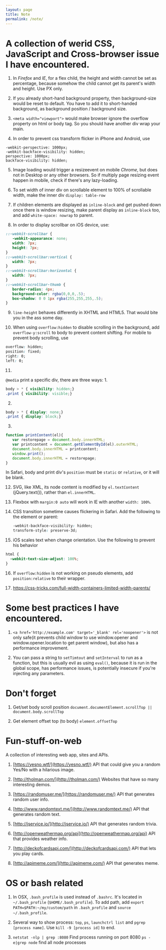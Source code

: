 ```yaml
---
layout: page
title: Note
permalink: /note/
---
```


# A collection of werid CSS, JavaScript and Cross-browser issue I have encountered.

1. In *Firefox* and *IE*, for a flex child, the height and width cannot be set 
as percentage, because somehow the child cannot get its parent's width and  height. Use PX only.
 
2. If you already short-hand background property, then background-size would
be reset to default. You have to add it to short-handed background, as
background position / background size.
 
3. `<meta width="viewport">` would make browser ignore the overflow property 
on html or body tag. So you should have another div wrap your main.

4. In order to prevent css transform flicker in iPhone and Android, use
  ```
  -webkit-perspective: 1000px;
  -webkit-backface-visibility: hidden;
  perspective: 1000px;
  backface-visibility: hidden;
  ```
5. Image loading would trigger a resizeevent on mobile *Chrome*, but does not in Desktop or any other browsers. So if multiply page resizing event happen in mobile, check if there's any lazy-loading.

6. To set width of inner div on scrollable element to 100% of scrollable width,
make the inner div `display: table-row`

7. If children elements are displayed as `inline-block` and get pushed down once there is window resizing, make parent display as `inline-block` too, and add `white-space: nowrap` to parent.

8. In order to display scrollbar on iOS device, use: 
  ```css
  ::-webkit-scrollbar {
     -webkit-appearance: none;
     width: 7px;
     height: 7px;
  }
  ::-webkit-scrollbar:vertical {
     width: 7px;
  }
  ::-webkit-scrollbar:horizontal {
     width: 7px;
  }
  ::-webkit-scrollbar-thumb {
     border-radius: 4px;
     background-color: rgba(0,0,0,.5);
     box-shadow: 0 0 1px rgba(255,255,255,.5);
  }
  ```
9. `line-height` behaves differently in XHTML and HTML5. That would bite you in the ass some day.

10. When using `overflow:hidden` to disable scrolling in the background, add `overflow-y:scroll` to body to prevent content shifting. For mobile to prevent body scrolling, use 
 ```css
 overflow: hidden;
 position: fixed;
 right: 0;
 left: 0;
 ```
11. 
`@media` print a specific div, there are three ways: 
 1. 
 ```css
 body > * { visibility: hidden;}
 .print { visibility: visible;}
 ```
 2.
 ```css
 body > * { display: none;}
 .print { display: block;}
 ```
 3.
 ```javascript
 function printContent(el){
    var restorepage = document.body.innerHTML;
    var printcontent = document.getElementById(el).outerHTML;
    document.body.innerHTML = printcontent;
    window.print();
    document.body.innerHTML = restorepage;
}
```
In Safari, body and print div's `position` must be `static` or `relative`, or it will be blank.

12. SVG, like XML, its node content is modified by `el.textContent` (jQuery.text()), rather than `el.innerHTML`.

13. Flexbox with `margin:0 auto` will work in IE with another `width: 100%`.

14. CSS transition sometime causes flickering in Safari. Add the following to the element or parent:
    ```css
    -webkit-backface-visibility: hidden;
    transform-style: preserve-3d;
    ```
15. iOS scales text when change orientation. Use the following to prevent his behavior

 ```css
 html {
   -webkit-text-size-adjust: 100%;
 }
 ```
 16. If `overflow:hidden` is not working on pseudo elements, add `position:relative` to their wrapper.
 
 17. https://css-tricks.com/full-width-containers-limited-width-parents/


# Some best practices I have encountered.

1. `<a href='http://example.com' target='_blank' rel='noopener'>` is not only safe(it prevents child window to use window.opener and window.opener.location to get parent window), but also has a performance improvement.

2. You can pass a string to `setTimtout` and `setInterval` to run as a function, but this is usually evil as using `eval()`, because it is run in the global scope, has performance issues, is potentially insecure if you're injecting any parameters.


# Don't forget

1. Get/set body scroll position
    `document.documentElement.scrollTop || document.body.scrollTop`

2. Get element offset top (to body)
    `element.offsetTop`




# Fun-stuff-on-web
A collection of interesting web app, sites and APIs.

1. [https://yesno.wtf/](https://yesno.wtf/)
API that could give you a random Yes/No with a hilarious image.

2. [http://tholman.com/](http://tholman.com/)
Websites that have so many interesting demos. 

3. [https://randomuser.me/](https://randomuser.me/)
API that generates random user info.

4. [http://www.randomtext.me/](http://www.randomtext.me/)
API that generates random text.

5. [http://jservice.io/](http://jservice.io/)
API that generates random trivia.

6. [http://openweathermap.org/api](http://openweathermap.org/api)
API that provides weather info.

7. [http://deckofcardsapi.com/](http://deckofcardsapi.com/)
API that lets you play cards.

8. [http://apimeme.com/](http://apimeme.com/)
API that generates meme.


# OS or bash related

1. In OSX, `.bash_profile` is used instead of `.bashrc`. It's located in `~/.bash_profile` (`$HOME/.bash_profile`).
   To add path, add `export PATH=$PATH:~/my/custom/path` in `.bash_profile` and `source ~/.bash_profile`.

2. Several way to show process: `top`, `ps`, `launchctrl list` and `pgrep [process name]`. Use `kill -9 [process id]` to end.

3. `netstat -nlp | grep :8080` Find process running on port 8080
   `ps -e|grep node` find all node processes 





      
 
 
 
    











